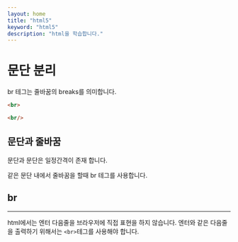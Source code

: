 ```yaml
---
layout: home
title: "html5"
keyword: "html5"
description: "html을 학습합니다."
---
```


# 문단 분리

br 테그는 줄바꿈의 breaks를 의미합니다.

```html
<br>
```

```html
<br/>
```



## 문단과 줄바꿈
문단과 문단은 일정간격이 존재 합니다.

같은 문단 내에서 줄바꿈을 할때 br 테그를 사용합니다.


## br
---
html에서는 엔터 다음줄을 브라우저에 직접 표현을 하지 않습니다.
엔터와 같은 다음줄을 출력하기 위해서는 `<br>`테그를 사용해야 합니다.